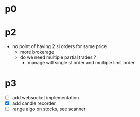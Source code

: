 # p0
# p2
- no point of having 2 sl orders for same price
  - more brokerage 
  - do we need multiple partial trades ?
    - manage witl single sl order and multiple limit order

# p3 
- [ ] add websocket implementation
- [x] add candle recorder
- [ ] range algo on stocks, see scanner
